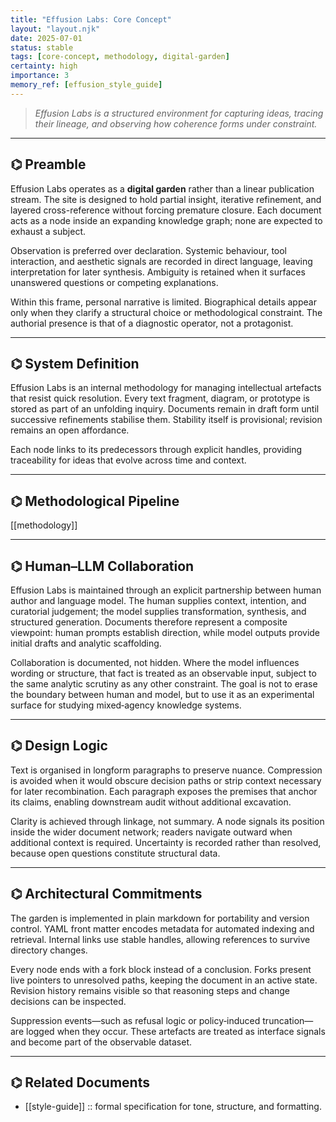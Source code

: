 ```yaml
---
title: "Effusion Labs: Core Concept"
layout: "layout.njk"
date: 2025-07-01
status: stable
tags: [core-concept, methodology, digital-garden]
certainty: high
importance: 3
memory_ref: [effusion_style_guide]
---
```


> *Effusion Labs is a structured environment for capturing ideas, tracing their lineage, and observing how coherence forms under constraint.*

---

## ⌬ Preamble

Effusion Labs operates as a **digital garden** rather than a linear publication stream. The site is designed to hold partial insight, iterative refinement, and layered cross-reference without forcing premature closure. Each document acts as a node inside an expanding knowledge graph; none are expected to exhaust a subject.

Observation is preferred over declaration. Systemic behaviour, tool interaction, and aesthetic signals are recorded in direct language, leaving interpretation for later synthesis. Ambiguity is retained when it surfaces unanswered questions or competing explanations.

Within this frame, personal narrative is limited. Biographical details appear only when they clarify a structural choice or methodological constraint. The authorial presence is that of a diagnostic operator, not a protagonist.

---

## ⌬ System Definition

Effusion Labs is an internal methodology for managing intellectual artefacts that resist quick resolution. Every text fragment, diagram, or prototype is stored as part of an unfolding inquiry. Documents remain in draft form until successive refinements stabilise them. Stability itself is provisional; revision remains an open affordance.

Each node links to its predecessors through explicit handles, providing traceability for ideas that evolve across time and context.

---

## ⌬ Methodological Pipeline

[[methodology]]

---

## ⌬ Human–LLM Collaboration

Effusion Labs is maintained through an explicit partnership between human author and language model. The human supplies context, intention, and curatorial judgement; the model supplies transformation, synthesis, and structured generation. Documents therefore represent a composite viewpoint: human prompts establish direction, while model outputs provide initial drafts and analytic scaffolding.

Collaboration is documented, not hidden. Where the model influences wording or structure, that fact is treated as an observable input, subject to the same analytic scrutiny as any other constraint. The goal is not to erase the boundary between human and model, but to use it as an experimental surface for studying mixed‑agency knowledge systems.

---

## ⌬ Design Logic

Text is organised in longform paragraphs to preserve nuance. Compression is avoided when it would obscure decision paths or strip context necessary for later recombination. Each paragraph exposes the premises that anchor its claims, enabling downstream audit without additional excavation.

Clarity is achieved through linkage, not summary. A node signals its position inside the wider document network; readers navigate outward when additional context is required. Uncertainty is recorded rather than resolved, because open questions constitute structural data.

---

## ⌬ Architectural Commitments

The garden is implemented in plain markdown for portability and version control. YAML front matter encodes metadata for automated indexing and retrieval. Internal links use stable handles, allowing references to survive directory changes.

Every node ends with a fork block instead of a conclusion. Forks present live pointers to unresolved paths, keeping the document in an active state. Revision history remains visible so that reasoning steps and change decisions can be inspected.

Suppression events—such as refusal logic or policy‑induced truncation—are logged when they occur. These artefacts are treated as interface signals and become part of the observable dataset.

---

## ⌬ Related Documents

- [[style-guide]] :: formal specification for tone, structure, and formatting.